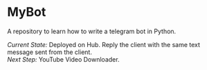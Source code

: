 # MyBot
A repository to learn how to write a telegram bot in Python.  

_Current State:_ Deployed on Hub. Reply the client with the same text message sent from the client.  
_Next Step:_ YouTube Video Downloader.
